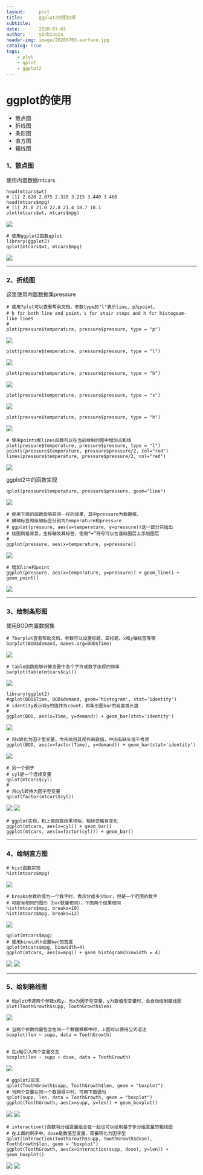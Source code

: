 ```yaml
---
layout:     post
title:      ggplot2绘图初探
subtitle:   
date:       2020-07-03
author:     yinbinqiu
header-img: image/20200703-surface.jpg
catalog: true
tags:
    - plot
    - qplot
    - ggplot2
---
```


# ggplot的使用
- 散点图
- 折线图
- 条形图
- 直方图
- 箱线图

### 1、散点图
使用内置数据mtcars
```
head(mtcars$wt)
# [1] 2.620 2.875 2.320 3.215 3.440 3.460
head(mtcars$mpg)
# [1] 21.0 21.0 22.8 21.4 18.7 18.1
plot(mtcars$wt, mtcars$mpg)
```
![](https://github.com/cyanosoma01/cyanosoma01.github.io/blob/master/image/001-scatter_chart.png?raw=true)
```
# 使用ggplot2函数qplot
library(ggplot2)
qplot(mtcars$wt, mtcars$mpg)
```
![](https://github.com/cyanosoma01/cyanosoma01.github.io/blob/master/image/002-scatter_plot_ggplot2.png?raw=true)

---
### 2、折线图
这里使用内置数据集pressure

```
# 使用?plot可以查看帮助文档，参数type的"l"表示line, p为point，
# b for both line and point，s for stair steps and h for histogeam-like lines
# 
plot(pressure$temperature, pressure$pressure, type = "p")
```
![](https://github.com/cyanosoma01/cyanosoma01.github.io/blob/master/image/003-scatter_point.png?raw=true)
```
plot(pressure$temperature, pressure$pressure, type = "l")
```
![](https://github.com/cyanosoma01/cyanosoma01.github.io/blob/master/image/004-scatter_line.png?raw=true)
```
plot(pressure$temperature, pressure$pressure, type = "b")
```
![](https://github.com/cyanosoma01/cyanosoma01.github.io/blob/master/image/005-scatter_point_line.png?raw=true)
```
plot(pressure$temperature, pressure$pressure, type = "s")
```
![](https://github.com/cyanosoma01/cyanosoma01.github.io/blob/master/image/006-scatter_stair.png?raw=true)
```
plot(pressure$temperature, pressure$pressure, type = "h")
```
![](https://github.com/cyanosoma01/cyanosoma01.github.io/blob/master/image/007-scatter_histogeam_like_line.png?raw=true)

```
# 使用points和lines函数可以在当前绘制的图中增加点和线
plot(pressure$temperature, pressure$pressure, type = "l")
points(pressure$temperature, pressure$pressure/2, col="red")
lines(pressure$temperature, pressure$pressure/2, col="red")
```
![](https://github.com/cyanosoma01/cyanosoma01.github.io/blob/master/image/008-scatter_plot_add_point_line.png?raw=true)

ggplot2中的函数实现
```
qplot(pressure$temperature, pressure$pressure, geom="line")
```
![](https://github.com/cyanosoma01/cyanosoma01.github.io/blob/master/image/009-scatter_qplot_line.png?raw=true)
```
# 使用下面的函数能够获得一样的效果，其中pressure为数据框，
# 横轴标签和纵轴标签分别为temperature和pressure
# ggplot(pressure, aes(x=temperature, y=pressure))这一部分只给出
# 绘图网格背景，坐标轴及其标签，使用“+”符号可以在基础图层上添加图层
# 
ggplot(pressure, aes(x=temperature, y=pressure))
```
![](https://github.com/cyanosoma01/cyanosoma01.github.io/blob/master/image/ggplot_background.png?raw=true)
```
# 增加line和point
ggplot(pressure, aes(x=temperature, y=pressure)) + geom_line() + geom_point()
```
![](https://github.com/cyanosoma01/cyanosoma01.github.io/blob/master/image/010-scatter_qplot_line_point.png?raw=true)

---
### 3、绘制条形图
使用BOD内置数据集
```
# ?barplot查看帮助文档，参数可以设置标题、亚标题、x和y轴标签等等
barplot(BOD$demand, names.arg=BOD$Time)
```
![](https://github.com/cyanosoma01/cyanosoma01.github.io/blob/master/image/011-barplot01.png?raw=true)


```
# table函数能够计算变量中各个字符或数字出现的频率
barplot(table(mtcars$cyl))
```
![](https://github.com/cyanosoma01/cyanosoma01.github.io/blob/master/image/012-barplot_table.png?raw=true)



```
library(ggplot2)
#qplot(BOD$Time, BOD$demand, geom='histogram', stat='identity')
# identity表示将y的值作为count，即条形图bar的高度或长度
#
ggplot(BOD, aes(x=Time, y=demand)) + geom_bar(stat='identity')
```
![](https://github.com/cyanosoma01/cyanosoma01.github.io/blob/master/image/013-barplot-ggplot-init.png?raw=true)


```
# 将x转化为因子型变量，令系统将其视作离散值，中间有缺失值不考虑
ggplot(BOD, aes(x=factor(Time), y=demand)) + geom_bar(stat='identity')
```
![](https://github.com/cyanosoma01/cyanosoma01.github.io/blob/master/image/015-barplot_x_2_factor.png?raw=true)


```
# 另一个例子
# cyl是一个连续变量
qplot(mtcars$cyl)
#
# 将cyl转换为因子型变量 
qplot(factor(mtcars$cyl))
```
![](https://github.com/cyanosoma01/cyanosoma01.github.io/blob/master/image/016-qplot_mtcars_cyl.png) 
![](https://github.com/cyanosoma01/cyanosoma01.github.io/blob/master/image/017-barplot_fator_mtcars%24cyl.png?raw=true)

```
# ggplot实现，和上面函数结果相似，轴标签略有变化
ggplot(mtcars, aes(x=cyl)) + geom_bar()
ggplot(mtcars, aes(x=factor(cyl))) + geom_bar()
```



---

### 4、绘制直方图
```
# hist函数实现
hist(mtcars$mpg)
```
![](https://github.com/cyanosoma01/cyanosoma01.github.io/blob/master/image/018-histogram_hist.png?raw=true)


```
# breaks参数的值为一个数字时，表示分成多少bar，但是一个范围的数字
# 可能有相同的图形（bar数量相同），下面两个结果相同
hist(mtcars$mpg, breaks=10)
hist(mtcars$mpg, breaks=12)
```
![](https://github.com/cyanosoma01/cyanosoma01.github.io/blob/master/image/histogram_hist_breaks.png?raw=true)



```
qplot(mtcars$mpg)
# 使用binwidth设置bar的宽度
qplot(mtcars$mpg, binwidth=4)
ggplot(mtcars, aes(x=mpg)) + geom_histogram(binwidth = 4)
```
![](https://github.com/cyanosoma01/cyanosoma01.github.io/blob/master/image/019-histogram_qplot_init.png?raw=true)
![](https://github.com/cyanosoma01/cyanosoma01.github.io/blob/master/image/020-histogram_binwidth_ggplot.png?raw=true)

---

### 5、绘制箱线图

```
# 给plot传递两个参数x和y，当x为因子型变量，y为数值型变量时，会自动绘制箱线图
plot(ToothGrowth$supp, ToothGrowth$len)
```
![](https://github.com/cyanosoma01/cyanosoma01.github.io/blob/master/image/021-boxplot_init.png?raw=true)

```
# 当两个参数向量包含在同一个数据框框中时，上图可以使用公式语法
boxplot(len ~ supp, data = ToothGrowth)
```
![]()




```
# 在x轴引入两个变量交互
boxplot(len ~ supp + dose, data = ToothGrowth)
```
![](https://github.com/cyanosoma01/cyanosoma01.github.io/blob/master/image/022-boxplot_add_dose.png?raw=true)


```
# ggplot2实现
qplot(ToothGrowth$supp, ToothGrowth$len, geom = "boxplot")
# 当两个变量在同一个数据框中时，可用下面语句
qplot(supp, len, data = ToothGrowth, geom = "boxplot")
ggplot(ToothGrowth, aes(x=supp, y=len)) + geom_boxplot()
```
![](https://github.com/cyanosoma01/cyanosoma01.github.io/blob/master/image/023-qplot_boxplot.png?raw=true)
![](https://github.com/cyanosoma01/cyanosoma01.github.io/blob/master/image/024-ggplot_boxplot.png?raw=true)


```
# interaction()函数将分组变量组合在一起也可以绘制基于多分组变量的箱线图
# 在上面的例子中，dose是数值型变量，需要转化为因子型
qplot(interaction(ToothGrowth$supp, ToothGrowth$dose), ToothGrowth$len, geom = "boxplot")
ggplot(ToothGrowth, aes(x=interaction(supp, dose), y=len)) + geom_boxplot()
```
![](https://github.com/cyanosoma01/cyanosoma01.github.io/blob/master/image/025-qplot_boxplot_add_dose_interaction.png?raw=true)
![](https://github.com/cyanosoma01/cyanosoma01.github.io/blob/master/image/026-ggplot_boxplot_add_dose_interaction.png?raw=true)




